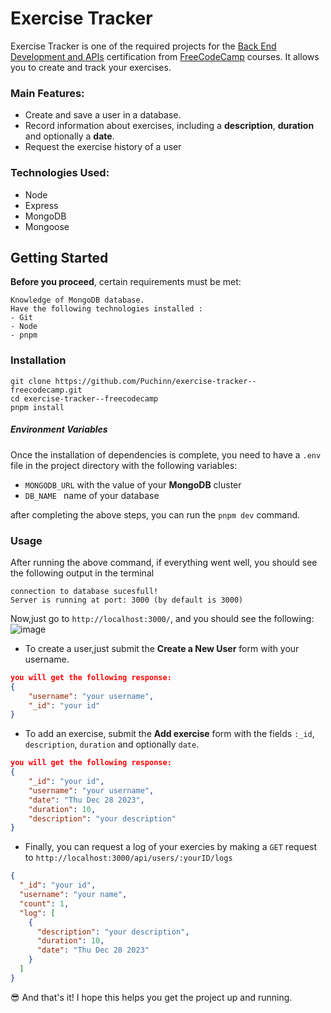 # Exercise Tracker

Exercise Tracker is one of the required projects for the [Back End Development and APIs](https://www.freecodecamp.org/learn/back-end-development-and-apis/) certification from [FreeCodeCamp](https://www.freecodecamp.org/learn) courses. It allows you to create and track your exercises.

### Main Features:

- Create and save a user in a database.
- Record information about exercises, including a **description**, **duration** and optionally a **date**.
- Request the exercise history of a user

### Technologies Used:

- Node
- Express
- MongoDB
- Mongoose

## Getting Started

**Before you proceed**, certain requirements must be met:

```
Knowledge of MongoDB database.
Have the following technologies installed :
- Git
- Node
- pnpm
```

### Installation

```
git clone https://github.com/Puchinn/exercise-tracker--freecodecamp.git
cd exercise-tracker--freecodecamp
pnpm install

```

##### Environment Variables

Once the installation of dependencies is complete, you need to have a `.env` file in the project directory with the following variables:

- `MONGODB_URL` with the value of your **MongoDB** cluster
- `DB_NAME ` name of your database

after completing the above steps, you can run the `pnpm dev` command.

### Usage

After running the above command, if everything went well, you should see the following output in the terminal

```
connection to database sucesfull!
Server is running at port: 3000 (by default is 3000)
```

Now,just go to `http://localhost:3000/`, and you should see the following:
![image](https://github.com/Puchinn/exercise-tracker--freecodecamp/assets/102445616/91206de8-6097-4eec-8177-d982eb7cb59a)

- To create a user,just submit the **Create a New User** form with your username.

```json
you will get the following response:
{
    "username": "your username",
    "_id": "your id"
}
```

- To add an exercise, submit the **Add exercise** form with the fields `:_id`, `description`, `duration` and optionally `date`.

```json
you will get the following response:
{
    "_id": "your id",
    "username": "your username",
    "date": "Thu Dec 28 2023",
    "duration": 10,
    "description": "your description"
}
```

- Finally, you can request a log of your exercies by making a `GET` request to `http://localhost:3000/api/users/:yourID/logs`

```json
{
  "_id": "your id",
  "username": "your name",
  "count": 1,
  "log": [
    {
      "description": "your description",
      "duration": 10,
      "date": "Thu Dec 28 2023"
    }
  ]
}
```

😎 And that's it! I hope this helps you get the project up and running.
